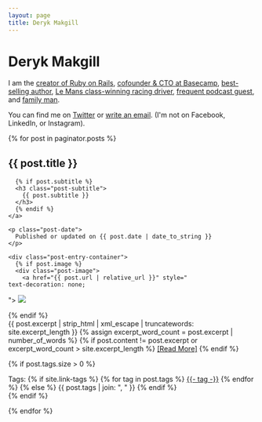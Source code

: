 ```yaml
---
layout: page
title: Deryk Makgill
---
```


# Deryk Makgill

<p class="header">I am the <a href="#rails">creator of Ruby on Rails</a>, <a href="#basecamp">cofounder &amp; CTO at Basecamp</a>, <a href="#rework">best-selling author</a>, <a href="#driver">Le Mans class-winning racing driver</a>, <a href="#podcasts">frequent podcast guest</a>, and <a href="#family">family man</a>.</p>

<p>You can find me on <a href="http://twitter.com/dhh">Twitter</a> or <a href="mailto:david@hey.com">write an email</a>. (I'm not on Facebook, LinkedIn, or Instagram).</p>



<div class="posts-list">
  {% for post in paginator.posts %}
  <article class="post-preview" style="
    margin-top: 30px;
">
    <a href="{{ post.url | relative_url }}" style="
    text-decoration: none;
">
	  <h2 class="post-title">{{ post.title }}</h2>

	  {% if post.subtitle %}
	  <h3 class="post-subtitle">
	    {{ post.subtitle }}
	  </h3>
	  {% endif %}
    </a>

    <p class="post-date">
      Published or updated on {{ post.date | date_to_string }}
    </p>

    <div class="post-entry-container">
      {% if post.image %}
      <div class="post-image">
        <a href="{{ post.url | relative_url }}" style="
    text-decoration: none;
">
          <img src="{{ post.image | relative_url }}">
        </a>
      </div>
      {% endif %}
      <div class="post-entry">
        {{ post.excerpt | strip_html | xml_escape | truncatewords: site.excerpt_length }}
        {% assign excerpt_word_count = post.excerpt | number_of_words %}
        {% if post.content != post.excerpt or excerpt_word_count > site.excerpt_length %}
          <a href="{{ post.url | relative_url }}" class="post-read-more">[Read&nbsp;More]</a>
        {% endif %}
      </div>
    </div>

 {% if post.tags.size > 0 %}
    <div class="blog-tags">
      Tags:
      {% if site.link-tags %}
      {% for tag in post.tags %}
      <a href="{{ '/tags' | relative_url }}#{{- tag -}}">{{- tag -}}</a>
      {% endfor %}
      {% else %}
        {{ post.tags | join: ", " }}
      {% endif %}
    </div>
    {% endif %}

   </article>
  {% endfor %}
</div>
